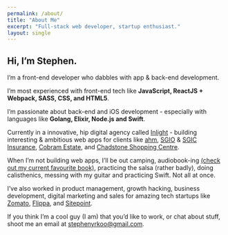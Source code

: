 ```yaml
---
permalink: /about/
title: "About Me"
excerpt: "Full-stack web developer, startup enthusiast."
layout: single
---
```

## Hi, I’m Stephen.

I’m a front-end developer who dabbles with app & back-end development.

I’m most experienced with front-end tech like **JavaScript, ReactJS + Webpack, SASS, CSS, and HTML5**.

I’m passionate about back-end and iOS development - especially with languages like **Golang, Elixir, Node.js and Swift**.

Currently in a innovative, hip digital agency called [Inlight][inlight] - building interesting & ambitious web apps for
clients like [ahm][ahm insurance], [SGIO][sgio] & [SGIC Insurance][sgic], [Cobram Estate][cobram], and
[Chadstone Shopping Centre][chadstone].

When I’m not building web apps, I’ll be out camping, audiobook-ing [(check out my current favourite book)][name of the wind],
practicing the salsa (rather badly), doing calisthenics, messing with my guitar and practicing Swift.
Not all at once.

I’ve also worked in product management, growth hacking, business development, digital marketing and sales for amazing
tech startups like [Zomato][zomato], [Flippa][flippa], and [Sitepoint][sitepoint].

If you think I’m a cool guy (I am) that you’d like to work, or chat about stuff, shoot me an email at
[stephenyrkoo@gmail.com][gmail].

[inlight]: https://inlight.com.au
[ahm insurance]: https://ahm.com.au
[name of the wind]: http://www.audible.com.au/pd/Sci-Fi-Fantasy/The-Name-of-the-Wind-Audiobook/B00FEZMHDE
[cobram]: https://cobramestate.com.au/
[sgic]: https://www.sgic.com.au/
[sgio]: https://www.sgio.com.au/
[chadstone]: https://www.chadstone.com.au
[zomato]: https://www.zomato.com
[flippa]: https://flippa.com
[sitepoint]: https://www.sitepoint.com/
[gmail]: mailto:stephenyrkoo@gmail.com
